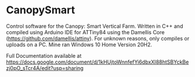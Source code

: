 # CanopySmart
Control software for the Canopy: Smart Vertical Farm. Written in C++ and compiled using Arduino IDE for ATTiny84 using the Damellis Core (https://github.com/damellis/attiny). For unknown reasons, only compiles or uploads on a PC. Mine ran Windows 10 Home Version 20H2.

Full Documentation available at https://docs.google.com/document/d/1kHUjtoWnnfefYi6dbxXI88htSBYckBezj0pO_sTcr4A/edit?usp=sharing
